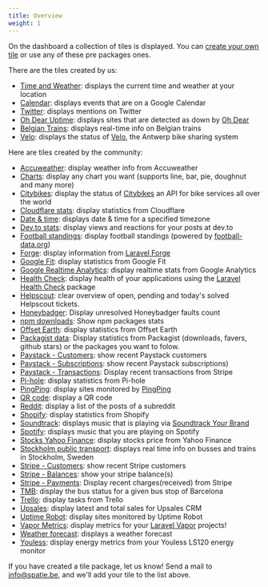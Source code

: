 ```yaml
---
title: Overview
weight: 1
---
```


On the dashboard a collection of tiles is displayed. You can [create your own tile](/docs/laravel-dashboard/v2/adding-tiles/creating-your-own-tile) or use any of these pre packages ones.

There are the tiles created by us:

- [Time and Weather](/docs/laravel-dashboard/v2/adding-tiles/time-weather): displays the current time and weather at your location
- [Calendar](/docs/laravel-dashboard/v2/adding-tiles/google-calendar): displays events that are on a Google Calendar
- [Twitter](/docs/laravel-dashboard/v2/adding-tiles/twitter-tile): displays mentions on Twitter
- [Oh Dear Uptime](/docs/laravel-dashboard/v2/adding-tiles/oh-dear-uptime): displays sites that are detected as down by [Oh Dear](https://ohdear.app)
- [Belgian Trains](/docs/laravel-dashboard/v2/adding-tiles/belgian-trains): displays real-time info on Belgian trains
- [Velo](/docs/laravel-dashboard/v2/adding-tiles/velo): displays the status of [Velo](https://www.velo-antwerpen.be/en), the Antwerp bike sharing system

Here are tiles created by the community:

- [Accuweather](https://github.com/marcusmyers/laravel-dashboard-accuweather-tile): display weather info from Accuweather
- [Charts](https://github.com/fidum/laravel-dashboard-chart-tile): display any chart you want (supports line, bar, pie, doughnut and many more)
- [Citybikes](https://github.com/Astrotomic/laravel-dashboard-citybikes-tile): display the status of [Citybikes](https://citybik.es) an API for bike services all over the world
- [Cloudflare stats](https://github.com/owenvoke/laravel-dashboard-cloudflare-stats-tile): display statistics from Cloudflare
- [Date & time](https://github.com/solitweb/laravel-dashboard-date-time-tile): displays date & time for a specified timezone
- [Dev.to stats](https://github.com/Hi-Folks/laravel-dashboard-devto-tile): display views and reactions for your posts at dev.to
- [Football standings](https://github.com/kayschima/laravel-dashboard-footballdata-standings-tile): display football standings (powered by [football-data.org](https://football-data.org))
- [Forge](https://github.com/aglipanci/laravel-dashboard-forge-tile): display information from [Laravel Forge](https://forge.laravel.com)
- [Google Fit](https://github.com/owenvoke/laravel-dashboard-google-fit-tile): display statistics from Google Fit
- [Google Realtime Analytics](https://github.com/ingoldsby/laravel-dashboard-google-analytics-realtime-tile): display realtime stats from Google Analytics
- [Health Check](https://github.com/tylerwoonton/laravel-dashboard-health-check-tile): display health of your applications using the [Laravel Health Check](https://github.com/ukfast/laravel-health-check) package
- [Helpscout](https://github.com/creacoon/laravel-dashboard-helpscout-tile): clear overview of open, pending and today's solved Helpscout tickets.
- [Honeybadger](https://github.com/DevLabor/laravel-dashboard-honeybadger-tile): Display unresolved Honeybadger faults count
- [npm downloads](https://github.com/skydiver/laravel-dashboard-npm): Show npm packages stats
- [Offset Earth](https://github.com/owenvoke/laravel-dashboard-offset-earth-tile): display statistics from Offset Earth
- [Packagist data](https://packagist.org/packages/tjvb/laravel-dashboard-packagist-tile): Display statistics from Packagist (downloads, favers, github stars) or the packages you want to folow.
- [Paystack - Customers](https://github.com/digikraaft/laravel-dashboard-paystack-customers-tile): show recent Paystack customers
- [Paystack - Subscriptions](https://github.com/digikraaft/laravel-dashboard-paystack-subscriptions-tile): show recent Paystack subscriptions)
- [Paystack - Transactions](https://github.com/digikraaft/laravel-dashboard-paystack-transactions-tile): Display recent transactions from Stripe
- [Pi-hole](https://github.com/owenvoke/laravel-dashboard-pihole-tile): display statistics from Pi-hole
- [PingPing](https://github.com/Astrotomic/laravel-dashboard-pingping-tile): display sites monitored by [PingPing](https://pingping.io)
- [QR code](https://github.com/solitweb/laravel-dashboard-qr-code-tile): display a QR code
- [Reddit](https://github.com/jeop10/laravel-dashboard-reddit-tile): display a list of the posts of a subreddit
- [Shopify](https://github.com/ingoldsby/laravel-dashboard-shopify-tile): display statistics from Shopify
- [Soundtrack](https://github.com/solitweb/laravel-dashboard-soundtrack-tile): displays music that is playing via [Soundtrack Your Brand](https://www.soundtrackyourbrand.com/)
- [Spotify](https://github.com/ashbakernz/laravel-dashboard-spotify-tile): displays music that you are playing on Spotify 
- [Stocks Yahoo Finance](https://github.com/vitorhugoro1/laravel-dashboard-stocks-tile): display stocks price from Yahoo Finance
- [Stockholm public transport](https://github.com/robbens/laravel-dashboard-sl): displays real time info on busses and trains in Stockholm, Sweden
- [Stripe - Customers](https://github.com/digikraaft/laravel-dashboard-stripe-customers-tile): show recent Stripe customers
- [Stripe - Balances](https://github.com/digikraaft/laravel-dashboard-stripe-balances-tile): show your stripe balance(s)
- [Stripe - Payments](https://github.com/digikraaft/laravel-dashboard-stripe-payments-tile): Display recent charges(received) from Stripe
- [TMB](https://github.com/dustycodecorp/laravel-dashboard-tmb-tile): display the bus status for a given bus stop of Barcelona
- [Trello](https://github.com/tkaratug/laravel-dashboard-trello-tile): display tasks from Trello
- [Upsales](https://github.com/robbens/laravel-dashboard-upsales): display latest and total sales for Upsales CRM
- [Uptime Robot](https://github.com/VineVax/laravel-dashboard-uptime-robot-tile): display sites monitored by Uptime Robot
- [Vapor Metrics](https://github.com/fidum/laravel-dashboard-vapor-metrics-tile): display metrics for your [Laravel Vapor](https://vapor.laravel.com) projects!
- [Weather forecast](https://github.com/solitweb/laravel-dashboard-weather-forecast-tile): displays a weather forecast
- [Youless](https://github.com/Xibel/laravel-dashboard-youless-tile): display energy metrics from your Youless LS120 energy monitor


If you have created a tile package, let us know! Send a mail to info@spatie.be, and we'll add your tile to the list above.
